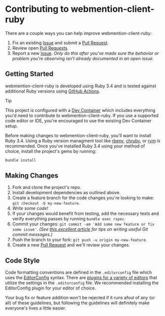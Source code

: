 # Contributing to webmention-client-ruby

There are a couple ways you can help improve webmention-client-ruby:

1. Fix an existing [Issue][issues] and submit a [Pull Request][pulls].
1. Review open [Pull Requests][pulls].
1. Report a new [Issue][issues]. _Only do this after you've made sure the behavior or problem you're observing isn't already documented in an open issue._

## Getting Started

webmention-client-ruby is developed using Ruby 3.4 and is tested against additional Ruby versions using [GitHub Actions](https://github.com/indieweb/webmention-client-ruby/actions).

> [!TIP]
> This project is configured with a [Dev Container](https://containers.dev) which includes everything you'd need to contribute to webmention-client-ruby. If you use a supported code editor or IDE, you're encouraged to use the existing Dev Container setup.

Before making changes to webmention-client-ruby, you'll want to install Ruby 3.4. Using a Ruby version managment tool like [rbenv](https://github.com/rbenv/rbenv), [chruby](https://github.com/postmodern/chruby), or [rvm](https://github.com/rvm/rvm) is recommended. Once you've installed Ruby 3.4 using your method of choice, install the project's gems by running:

```sh
bundle install
```

## Making Changes

1. Fork and clone the project's repo.
2. Install development dependencies as outlined above.
3. Create a feature branch for the code changes you're looking to make: `git checkout -b my-new-feature`.
4. _Write some code!_
5. If your changes would benefit from testing, add the necessary tests and verify everything passes by running `bundle exec rspec`.
6. Commit your changes: `git commit -am 'Add some new feature or fix some issue'`. _(See [this excellent article](https://cbea.ms/git-commit/) for tips on writing useful Git commit messages.)_
7. Push the branch to your fork: `git push -u origin my-new-feature`.
8. Create a new [Pull Request][pulls] and we'll review your changes.

## Code Style

Code formatting conventions are defined in the `.editorconfig` file which uses the [EditorConfig](https://editorconfig.org) syntax. There are [plugins for a variety of editors](https://editorconfig.org/#download) that utilize the settings in the `.editorconfig` file. We recommended installing the EditorConfig plugin for your editor of choice.

Your bug fix or feature addition won't be rejected if it runs afoul of any (or all) of these guidelines, but following the guidelines will definitely make everyone's lives a little easier.

[issues]: https://github.com/indieweb/webmention-client-ruby/issues
[pulls]: https://github.com/indieweb/webmention-client-ruby/pulls
